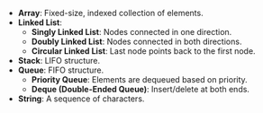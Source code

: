 - **Array**: Fixed-size, indexed collection of elements.
- **Linked List**:
  - **Singly Linked List**: Nodes connected in one direction.
  - **Doubly Linked List**: Nodes connected in both directions.
  - **Circular Linked List**: Last node points back to the first node.
- **Stack**: LIFO structure.
- **Queue**: FIFO structure.
  - **Priority Queue**: Elements are dequeued based on priority.
  - **Deque (Double-Ended Queue)**: Insert/delete at both ends.
- **String**: A sequence of characters.

